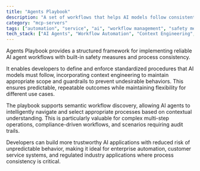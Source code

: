 ```yaml
---
title: "Agents Playbook"
description: "A set of workflows that helps AI models follow consistent, validated processes with context engineering, guardrails and semantic workflow discovery."
category: "mcp-servers"
tags: ["automation", "service", "ai", "workflow management", "safety measures", "process consistency"]
tech_stack: ["AI Agents", "Workflow Automation", "Context Engineering", "Semantic Discovery", "Guardrail Systems", "Enterprise Automation", "Customer Service Systems", "Regulated Industry Applications"]
---
```


Agents Playbook provides a structured framework for implementing reliable AI agent workflows with built-in safety measures and process consistency. 

It enables developers to define and enforce standardized procedures that AI models must follow, incorporating context engineering to maintain appropriate scope and guardrails to prevent undesirable behaviors. This ensures predictable, repeatable outcomes while maintaining flexibility for different use cases.

The playbook supports semantic workflow discovery, allowing AI agents to intelligently navigate and select appropriate processes based on contextual understanding. This is particularly valuable for complex multi-step operations, compliance-driven workflows, and scenarios requiring audit trails. 

Developers can build more trustworthy AI applications with reduced risk of unpredictable behavior, making it ideal for enterprise automation, customer service systems, and regulated industry applications where process consistency is critical.